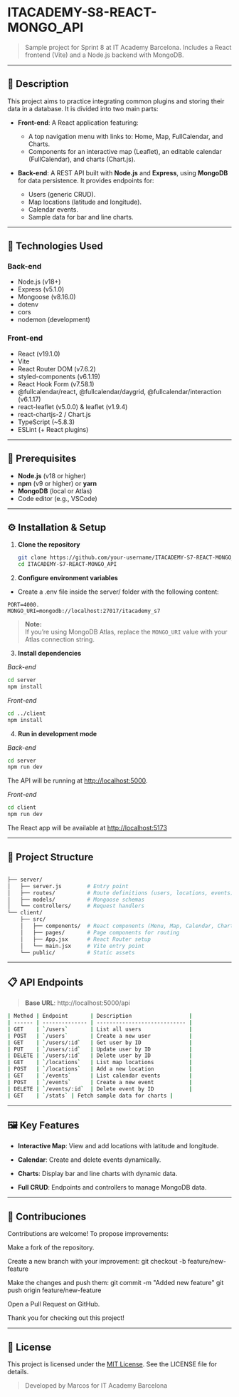 # ITACADEMY-S8-REACT-MONGO_API

> Sample project for Sprint 8 at IT Academy Barcelona. Includes a React frontend (Vite) and a Node.js backend with MongoDB.

---

## 📄 Description

This project aims to practice integrating common plugins and storing their data in a database. It is divided into two main parts:

- **Front-end**: A React application featuring:
  - A top navigation menu with links to: Home, Map, FullCalendar, and Charts.
  - Components for an interactive map (Leaflet), an editable calendar (FullCalendar), and charts (Chart.js).

- **Back-end**: A REST API built with **Node.js** and **Express**, using **MongoDB** for data persistence. It provides endpoints for:
  - Users (generic CRUD).
  - Map locations (latitude and longitude).
  - Calendar events.
  - Sample data for bar and line charts.

---

## 🚀 Technologies Used

### Back-end

- Node.js (v18+)
- Express (v5.1.0)
- Mongoose (v8.16.0)
- dotenv
- cors
- nodemon (development)

### Front-end

- React (v19.1.0)
- Vite
- React Router DOM (v7.6.2)
- styled-components (v6.1.19)
- React Hook Form (v7.58.1)
- @fullcalendar/react, @fullcalendar/daygrid, @fullcalendar/interaction (v6.1.17)
- react-leaflet (v5.0.0) & leaflet (v1.9.4)
- react-chartjs-2 / Chart.js
- TypeScript (~5.8.3)
- ESLint (+ React plugins)

---

## 📝 Prerequisites

- **Node.js** (v18 or higher)
- **npm** (v9 or higher) or **yarn**
- **MongoDB** (local or Atlas)
- Code editor (e.g., VSCode)

---

## ⚙️ Installation & Setup

1. **Clone the repository**  
   ```bash
   git clone https://github.com/your-username/ITACADEMY-S7-REACT-MONGO_API.git
   cd ITACADEMY-S7-REACT-MONGO_API


2. **Configure environment variables**

- Create a .env file inside the server/ folder with the following content:

```env
PORT=4000.
MONGO_URI=mongodb://localhost:27017/itacademy_s7
```
> **Note:**  
> If you’re using MongoDB Atlas, replace the `MONGO_URI` value with your Atlas connection string.

3. **Install dependencies**

*Back-end*

```bash
cd server
npm install
```
*Front-end*
```bash
cd ../client
npm install
```
4. **Run in development mode**

*Back-end*

```bash
cd server
npm run dev
```
The API will be running at [http://localhost:5000](http://localhost:5000).


*Front-end*


```bash
cd client
npm run dev
```
The React app will be available at [http://localhost:5173](http://localhost:5173)

---

## 🚩 Project Structure

```bash

├── server/
│   ├── server.js        # Entry point
│   ├── routes/          # Route definitions (users, locations, events)
│   ├── models/          # Mongoose schemas
│   └── controllers/     # Request handlers
└── client/
    ├── src/
    │   ├── components/  # React components (Menu, Map, Calendar, Charts)
    │   ├── pages/       # Page components for routing
    │   ├── App.jsx      # React Router setup
    │   └── main.jsx     # Vite entry point
    └── public/          # Static assets
```
---

## 📋 API Endpoints

> **Base URL**: http://localhost:5000/api

```bash
| Method | Endpoint       | Description                  |
| ------ | -------------- | ---------------------------- |
| GET    | `/users`       | List all users               |
| POST   | `/users`       | Create a new user            |
| GET    | `/users/:id`   | Get user by ID               |
| PUT    | `/users/:id`   | Update user by ID            |
| DELETE | `/users/:id`   | Delete user by ID            |
| GET    | `/locations`   | List map locations           |
| POST   | `/locations`   | Add a new location           |
| GET    | `/events`      | List calendar events         |
| POST   | `/events`      | Create a new event           |
| DELETE | `/events/:id`  | Delete event by ID           |
| GET    | `/stats` | Fetch sample data for charts |
```
---
## 🖼️ Key Features

- **Interactive Map**: View and add locations with latitude and longitude.
- **Calendar**: Create and delete events dynamically.

- **Charts**: Display bar and line charts with dynamic data.

- **Full CRUD**: Endpoints and controllers to manage MongoDB data.

---

## 🤝 Contribuciones

Contributions are welcome! To propose improvements:

Make a fork of the repository.

Create a new branch with your improvement:
git checkout -b feature/new-feature

Make the changes and push them:
git commit -m "Added new feature"
git push origin feature/new-feature

Open a Pull Request on GitHub.

Thank you for checking out this project!

---
## 📜 License
This project is licensed under the [MIT License](LICENSE). See the LICENSE file for details.
>Developed by Marcos for IT Academy Barcelona



